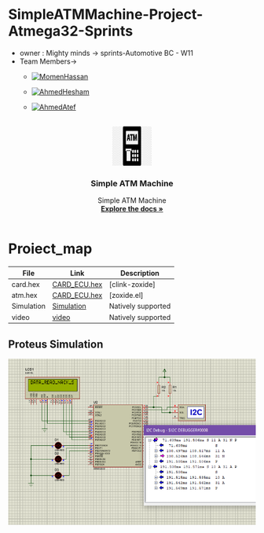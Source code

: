 # SimpleATMMachine-Project-Atmega32-Sprints
- owner : Mighty minds -> sprints-Automotive BC - W11
- Team Members->
  - [![MomenHassan](https://img.shields.io/static/v1?label=&message=Momen-Hassan&color=000605&logo=github&logoColor=FFFFFF&labelColor=000605)](https://github.com/ahmedatef1496)
  - [![AhmedHesham](https://img.shields.io/static/v1?label=&message=Ahmed-Hesham&color=000605&logo=github&logoColor=FFFFFF&labelColor=000605)](https://github.com/ahmedatef1496)
  - [![AhmedAtef  ](https://img.shields.io/static/v1?label=&message=Ahmed-Atef&color=000605&logo=github&logoColor=FFFFFF&labelColor=000605)](https://github.com/ahmedatef1496)

     <!-- PROJECT LOGO -->
<br />
<div align="center">
  <a href="https://github.com/github_username/repo_name">
    <img src="logo.png" alt="Logo" width="80" height="80">
  </a>

<h3 align="center">Simple ATM Machine</h3>

  <p align="center">
    Simple ATM Machine
    <br />
    <a href="https://github.com/TheGreatEtsh/SimpleATMMachine-Project-Atmega32-Sprints/tree/main/Documents"><strong>Explore the docs »</strong></a>
    <br />
    <br />
  </p>
</div>

 # Proiect_map

| File                  | Link                                         | Description                |
| --------------------- | -------------------------------------------- | -------------------------- |
| card.hex              | [CARD_ECU.hex]                               | [clink-zoxide]             |
| atm.hex               | [CARD_ECU.hex]                               | [zoxide.el]                |
| Simulation            | [Simulation]                                 | Natively supported         |
| video                 | [video]                                       | Natively supported         |


[CARD_ECU.hex]:(ProteusDesign/CARD.hex)
[CARD_ECU.hex]:(ProteusDesign/ATM.hex)
[Simulation]:(ProteusDesign/CARD.hex)
[video]: https://drive.google.com/file/d/1yPFWNEK8L4eZLI80DzdInBjXKycOUTue/view








## Proteus Simulation
![Proteus Simulation](I2C.PNG)
